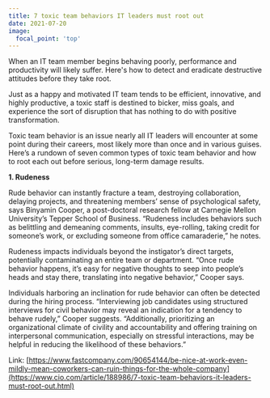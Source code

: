 ```yaml
---
title: 7 toxic team behaviors IT leaders must root out
date: 2021-07-20
image:
  focal_point: 'top'
---
```


When an IT team member begins behaving poorly, performance and productivity will likely suffer. Here's how to detect and eradicate destructive attitudes before they take root.

<!--more-->
Just as a happy and motivated IT team tends to be efficient, innovative, and highly productive, a toxic staff is destined to bicker, miss goals, and experience the sort of disruption that has nothing to do with positive transformation.

Toxic team behavior is an issue nearly all IT leaders will encounter at some point during their careers, most likely more than once and in various guises. Here’s a rundown of seven common types of toxic team behavior and how to root each out before serious, long-term damage results.

**1. Rudeness**

Rude behavior can instantly fracture a team, destroying collaboration, delaying projects, and threatening members’ sense of psychological safety, says Binyamin Cooper, a post-doctoral research fellow at Carnegie Mellon University’s Tepper School of Business. “Rudeness includes behaviors such as belittling and demeaning comments, insults, eye-rolling, taking credit for someone’s work, or excluding someone from office camaraderie,” he notes.

Rudeness impacts individuals beyond the instigator’s direct targets, potentially contaminating an entire team or department. “Once rude behavior happens, it’s easy for negative thoughts to seep into people’s heads and stay there, translating into negative behavior,” Cooper says.

Individuals harboring an inclination for rude behavior can often be detected during the hiring process. “Interviewing job candidates using structured interviews for civil behavior may reveal an indication for a tendency to behave rudely,” Cooper suggests. “Additionally, prioritizing an organizational climate of civility and accountability and offering training on interpersonal communication, especially on stressful interactions, may be helpful in reducing the likelihood of these behaviors.”

Link: [https://www.fastcompany.com/90654144/be-nice-at-work-even-mildly-mean-coworkers-can-ruin-things-for-the-whole-company](https://www.cio.com/article/188986/7-toxic-team-behaviors-it-leaders-must-root-out.html)
